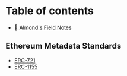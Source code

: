 # Table of contents

* [🌱 Almond's Field Notes](README.md)

## Ethereum Metadata Standards

* [ERC-721](ethereum-metadata-standards/erc-721.md)
* [ERC-1155](ethereum-metadata-standards/erc-1155.md)
